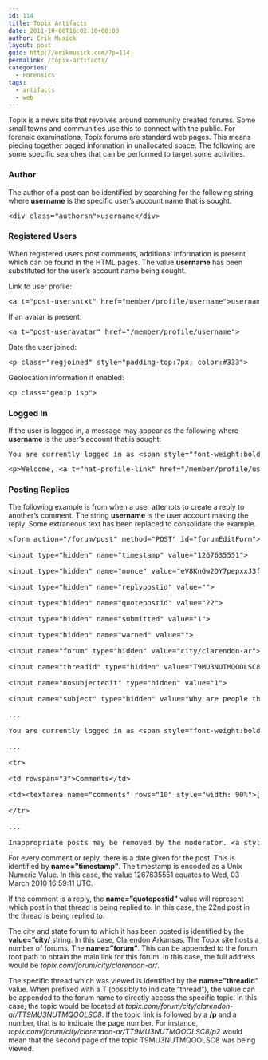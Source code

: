 ```yaml
---
id: 114
title: Topix Artifacts
date: 2011-10-08T16:02:10+00:00
author: Erik Musick
layout: post
guid: http://erikmusick.com/?p=114
permalink: /topix-artifacts/
categories:
  - Forensics
tags:
  - artifacts
  - web
---
```

Topix is a news site that revolves around community created forums. Some small towns and communities use this to connect with the public. For forensic examinations, Topix forums are standard web pages. This means piecing together paged information in unallocated space. The following are some specific searches that can be performed to target some activities.

### Author

The author of a post can be identified by searching for the following string where **username** is the specific user&#8217;s account name that is sought.

<pre>&lt;div class="authorsn"&gt;username&lt;/div&gt;</pre>

### Registered Users

When registered users post comments, additional information is present which can be found in the HTML pages. The value **username** has been substituted for the user&#8217;s account name being sought.

Link to user profile:

<pre>&lt;a t="post-usersntxt" href="member/profile/username"&gt;username&lt;/a&gt;</pre>

If an avatar is present:

<pre>&lt;a t="post-useravatar" href="/member/profile/username"&gt;</pre>

Date the user joined:

<pre>&lt;p class="regjoined" style="padding-top:7px; color:#333"&gt;</pre>

Geolocation information if enabled:

<pre>&lt;p class="geoip_isp"&gt;</pre>

### Logged In

If the user is logged in, a message may appear as the following where **username** is the user&#8217;s account that is sought:

<pre>You are currently logged in as &lt;span style="font-weight:bold"&gt;username&lt;/span&gt;</pre>

<pre>&lt;p&gt;Welcome, &lt;a t="hat-profile-link" href="/member/profile/username"&gt;username&lt;/a&gt;&lt;/p&gt;</pre>

### Posting Replies

The following example is from when a user attempts to create a reply to another&#8217;s comment. The string **username** is the user account making the reply. Some extraneous text has been replaced to consolidate the example.

<pre>&lt;form action="/forum/post" method="POST" id="forumEditForm"&gt;

&lt;input type="hidden" name="timestamp" value="1267635551"&gt;

&lt;input type="hidden" name="nonce" value="eV8KnGw2DY7pepxxJ3fL/A"&gt;

&lt;input type="hidden" name="replypostid" value=""&gt;

&lt;input type="hidden" name="quotepostid" value="22"&gt;

&lt;input type="hidden" name="submitted" value="1"&gt;

&lt;input type="hidden" name="warned" value=""&gt;

&lt;input name="forum" type="hidden" value="city/clarendon-ar"&gt;

&lt;input name="threadid" type="hidden" value="T9MU3NUTMQOOLSC8"&gt;

&lt;input name="nosubjectedit" type="hidden" value="1"&gt;

&lt;input name="subject" type="hidden" value="Why are people threatened by intelligence and success?"&gt;

...

You are currently logged in as &lt;span style="font-weight:bold"&gt;username&lt;/span&gt;.

...

&lt;tr&gt;

&lt;td rowspan="3"&gt;Comments&lt;/td&gt;

&lt;td&gt;&lt;textarea name="comments" rows="10" style="width: 90%"&gt;[QUOTE who="quoted_users_name"]I understand about the tax dollars, but do you also understand that if an emergency was to happen god forbid, would it not be wonderful if our Chief could respond in a timely manner from his home. And may I say that his home has been in Clarendon for the time he has been here until a few months ago because of the water situation. I am a citizen of Clarendon and I pay my taxes also, but I have seen a difference since Chief Smith took office. All I ask is give this man some time to find him a place to call home and bear with him until then.[/QUOTE]&lt;/textarea&gt;&lt;/td&gt;

&lt;/tr&gt;

...

Inappropriate posts may be removed by the moderator. &lt;a style="border-left:none; padding:0 2px 0 0" t="forum-post-feedback" href="#" onclick ="open_feedback('http://www.topix.net', { 'node' :'city/clarendon-ar' }); return false;" &gt;Send us your feedback&lt;/a&gt;.&lt;</pre>

For every comment or reply, there is a date given for the post. This is identified by **name=&#8221;timestamp&#8221;**. The timestamp is encoded as a Unix Numeric Value. In this case, the value 1267635551 equates to Wed, 03 March 2010 16:59:11 UTC.

If the comment is a reply, the **name=&#8221;quotepostid&#8221;** value will represent which post in that thread is being replied to. In this case, the 22nd post in the thread is being replied to.

The city and state forum to which it has been posted is identified by the **value=&#8221;city/** string. In this case, Clarendon Arkansas. The Topix site hosts a number of forums. The **name=&#8221;forum&#8221;**. This can be appended to the forum root path to obtain the main link for this forum. In this case, the full address would be _topix.com/forum/city/clarendon-ar/_.

The specific thread which was viewed is identified by the **name=&#8221;threadid&#8221;** value. When prefixed with a **T** (possibly to indicate &#8220;thread&#8221;), the value can be appended to the forum name to directly access the specific topic. In this case, the topic would be located at _topix.com/forum/city/clarendon-ar/TT9MU3NUTMQOOLSC8_. If the topic link is followed by a **/p** and a number, that is to indicate the page number. For instance, _topix.com/forum/city/clarendon-ar/TT9MU3NUTMQOOLSC8/p2_ would mean that the second page of the topic T9MU3NUTMQOOLSC8 was being viewed.